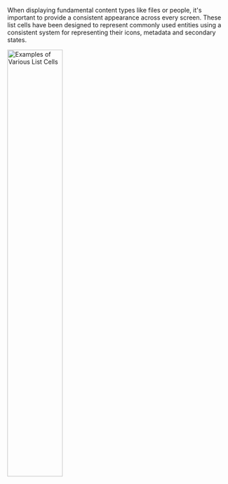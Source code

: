 When displaying fundamental content types like files or people, it's important to provide a consistent appearance across every screen. These list cells have been designed to represent commonly used entities using a consistent system for representing their icons, metadata and secondary states.

<img src="https://static2.sharepointonline.com/files/fabric/files/hig-media/images/controls/ios/ListCells/ListCells-examples.png" alt="Examples of Various List Cells" style="width: 50%;" />
